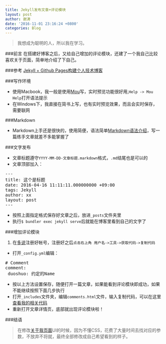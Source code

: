 ```yaml
---
title: Jekyll发布文章+评论模块
layout: post
author: 谢涛
date: '2016-11-01 23:16:24 +0800'
categories: Blog
---
```

>我想成为聪明的人，所以我在学习。

###前言
在搭建好博客之后，又给自己增加的评论模块，还建了一个我自己比较喜欢关于页面，简单地介绍了下自己。

###参考
[Jekyll + Github Pages构建个人技术博客](http://xietao3.com/2016/10/setup-blog/)

###写作环境
+ 使用Macbook，我一般是使用[Mou](http://25.io/mou/)写，实时预览功能很好用,``Help -> Mou Help``打开语法提示
+ 在Windows下，我直接在简书上写，也有实时预览效果，而且会实时保存，需要联网

###Markdown
+ Markdown上手还是很快的，使用简便，语法简单[Markdown语法介绍](http://www.appinn.com/markdown/)，写一篇练手文章就差不多能掌握了

###文字发布
+ 文章标题遵守``YYYY-MM-DD-文章标题.markdown``格式，``.md``结尾也是可以的
+ 文章顶部加入：
<pre>---
title: 这个是标题
date: 2016-04-16 11:11:11.000000000 +09:00
tags: Jekyll
author: xx
layout: post
---</pre>
+  按照上面指定格式保存好文章之后，放进``_posts``文件夹里
+ 执行``$ bundler exec jekyll serve``后就能在博客里看到自己的文字了

###增加评论模块
1. 在[多说](http://duoshuo.com/)注册好帐号，注册好之后``点击右上角 用户名->工具->获取代码->复制代码``
+  打开``_config.yml``编辑：
<pre>
# Comment
comment:
 duoshuo: 约定的Name
</pre>
+ 按以上方法设置保存，随便打开一篇文章，如果能看到评论模块即成功，如果不能继续按照下面几步执行
+ 打开``_includes``文件夹，编辑``comments.html``文件，输入复制代码，可以在这里[查看我的相关代码]()
+ 重新打开文章详情页，底部就出现评论模块啦！

###结语
> 在修改[关于我页面](http://xietao3.com/about/index.html)UI的时候，因为不懂CSS，花费了大量时间去找对应的参数，不放弃不将就，最终全部修改成自己希望看到的样子。